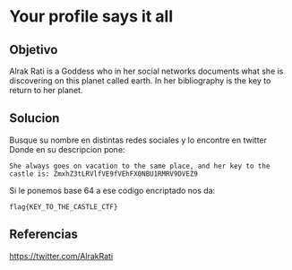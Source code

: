 # Your profile says it all

## Objetivo
Alrak Rati is a Goddess who in her social networks documents what she is discovering on this planet called earth. In her bibliography is the key to return to her planet.

## Solucion
Busque su nombre en distintas redes sociales y lo encontre en twitter
Donde en su descripcion pone:
```descripcion
She always goes on vacation to the same place, and her key to the castle is: ZmxhZ3tLRVlfVE9fVEhFX0NBU1RMRV9DVEZ9
```
Si le ponemos base 64 a ese codigo encriptado nos da:
```bandera
flag{KEY_TO_THE_CASTLE_CTF}
```
## Referencias
https://twitter.com/AlrakRati